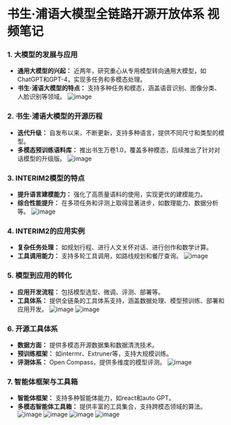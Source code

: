 书生·浦语大模型全链路开源开放体系 视频笔记
=

### 1. **大模型的发展与应用**
   - **通用大模型的兴起：** 近两年，研究重心从专用模型转向通用大模型，如ChatGPT和GPT-4，实现多任务和多模态处理。
   - **书生·浦语大模型的特点：** 支持多种任务和模态，涵盖语音识别、图像分类、人脸识别等领域。
![image](https://github.com/Mlinfeng/InternLM2/assets/50072711/6c1f2a37-d9af-441b-8fd7-4b18fc89b185)

### 2. **书生·浦语大模型的开源历程**
   - **迭代升级：** 自发布以来，不断更新，支持多种语言，提供不同尺寸和类型的模型。
   - **多模态预训练语料库：** 推出书生万卷1.0，覆盖多种模态，后续推出了针对对话模型的升级版。
![image](https://github.com/Mlinfeng/InternLM2/assets/50072711/11384286-3fd4-4ffd-ae48-c001d070699e)

### 3. **INTERIM2模型的特点**
   - **提升语言建模能力：** 强化了高质量语料的使用，实现更优的建模能力。
   - **综合性能提升：** 在多项任务和评测上取得显著进步，如数理能力、数据分析等。
![image](https://github.com/Mlinfeng/InternLM2/assets/50072711/0653ffab-6d79-4ac5-b0df-53a90d382472)

### 4. **INTERIM2的应用实例**
   - **复杂任务处理：** 如规划行程、进行人文关怀对话、进行创作和数学计算。
   - **工具调用能力：** 支持多轮工具调用，如路线规划和餐厅查询。
![image](https://github.com/Mlinfeng/InternLM2/assets/50072711/8dc54f07-4ba4-40ec-9824-de766dcc268c)

### 5. **模型到应用的转化**
   - **应用开发流程：** 包括模型选型、微调、评测、部署等。
   - **工具体系：** 提供全链条的工具体系支持，涵盖数据处理、模型预训练、部署和应用开发。
![image](https://github.com/Mlinfeng/InternLM2/assets/50072711/82e0b743-5ca9-4591-a82c-12bc8edf0480)
![image](https://github.com/Mlinfeng/InternLM2/assets/50072711/6092d2dc-d5d3-4e00-abde-91c94d44b9f6)

### 6. **开源工具体系**
   - **数据方面：** 提供多模态开源数据集和数据清洗技术。
   - **预训练框架：** 如intermr、Extruner等，支持大规模训练。
   - **评测体系：** Open Compass，提供多维度的模型评测。
![image](https://github.com/Mlinfeng/InternLM2/assets/50072711/8f99dab3-bfdc-4b99-ba29-31a2bd9171d9)

### 7. **智能体框架与工具箱**
   - **智能体框架：** 支持多种智能体能力，如react和auto GPT。
   - **多模态智能体工具箱：** 提供丰富的工具集合，支持跨模态领域的算法。
![image](https://github.com/Mlinfeng/InternLM2/assets/50072711/f2c8bbca-a700-4de1-b0e0-f015bef2d5df)
![image](https://github.com/Mlinfeng/InternLM2/assets/50072711/3064b4cc-cacb-41ee-bb33-c1c3fef5f592)
![image](https://github.com/Mlinfeng/InternLM2/assets/50072711/9ef0d1f0-146e-431f-ad21-dcd0fa37ce41)
![image](https://github.com/Mlinfeng/InternLM2/assets/50072711/d6b4272e-50d1-4869-b1bd-91e886bf76a0)
